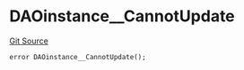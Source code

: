 # DAOinstance__CannotUpdate
[Git Source](https://github.com/parseb/odao.lol/blob/6589851af8e0b7d49abf07f2bf59c55824bb2d57/src/errors.sol)


```solidity
error DAOinstance__CannotUpdate();
```

